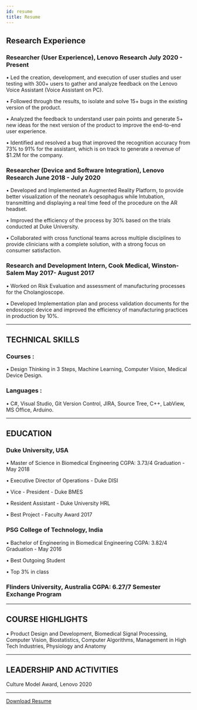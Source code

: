 ```yaml
---
id: resume
title: Resume
---
```

## Research Experience
### Researcher (User Experience), Lenovo Research July 2020 - Present
• Led the creation, development, and execution of user studies and user testing with 300+ users to gather and analyze feedback on the Lenovo Voice Assistant (Voice Assistant on PC).

• Followed through the results, to isolate and solve 15+ bugs in the existing version of the product.

• Analyzed the feedback to understand user pain points and generate 5+ new ideas for the next version of the product to improve the end-to-end user experience.

• Identified and resolved a bug that improved the recognition accuracy from 73% to 91% for the assistant, which is on track to generate a revenue of $1.2M for the company.

### Researcher (Device and Software Integration), Lenovo Research June 2018 - July 2020
• Developed and Implemented an Augmented Reality Platform, to provide better visualization of the neonate’s oesophagus while Intubation, transmitting and displaying a real time feed of the procedure on the AR headset.

• Improved the efficiency of the process by 30% based on the trials conducted at Duke University.

• Collaborated with cross functional teams across multiple disciplines to provide clinicians with a complete solution, with a strong focus on consumer satisfaction.

### Research and Development Intern, Cook Medical, Winston-Salem May 2017- August 2017
• Worked on Risk Evaluation and assessment of manufacturing processes for the Cholangioscope.

• Developed Implementation plan and process validation documents for the endoscopic device and improved the efficiency of manufacturing practices in production by 10%.

---------------------------------------------------------------------------------
## TECHNICAL SKILLS
### Courses :
• Design Thinking in 3 Steps, Machine Learning, Computer Vision, Medical Device Design.

### Languages :
• C#, Visual Studio, Git Version Control, JIRA, Source Tree, C++, LabView, MS Office, Arduino.

---------------------------------------------------------------------------------
## EDUCATION
### Duke University, USA
• Master of Science in Biomedical Engineering CGPA: 3.73/4 Graduation - May 2018

• Executive Director of Operations - Duke DISI

• Vice - President - Duke BMES

• Resident Assistant - Duke University HRL

• Best Project - Faculty Award 2017

### PSG College of Technology, India
• Bachelor of Engineering in Biomedical Engineering CGPA: 3.82/4 Graduation - May 2016

• Best Outgoing Student

• Top 3% in class

### Flinders University, Australia CGPA: 6.27/7 Semester Exchange Program
---------------------------------------------------------------------------------
## COURSE HIGHLIGHTS
• Product Design and Development, Biomedical Signal Processing, Computer Vision, Biostatistics, Computer Algorithms, Management in High Tech Industries, Physiology and Anatomy

---------------------------------------------------------------------------------
## LEADERSHIP AND ACTIVITIES
Culture Model Award, Lenovo 2020

---------------------------------------------------------------------------------
[Download Resume](https://drive.google.com/file/d/1tbYjliMxA1OR8Vz9l-0J67SDfYdCe9dL/view?usp=sharing)
